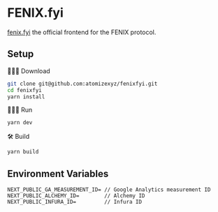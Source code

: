 # FENIX.fyi

[fenix.fyi](https://fenix.fyi) the official frontend for the FENIX protocol.

## Setup

🧑🏾‍💻 Download

```sh
git clone git@github.com:atomizexyz/fenixfyi.git
cd fenixfyi
yarn install
```

🏃🏾‍♂️ Run

```sh
yarn dev
```

🛠️ Build

```sh
yarn build
```

## Environment Variables

```
NEXT_PUBLIC_GA_MEASUREMENT_ID= // Google Analytics measurement ID
NEXT_PUBLIC_ALCHEMY_ID=        // Alchemy ID
NEXT_PUBLIC_INFURA_ID=         // Infura ID
```

